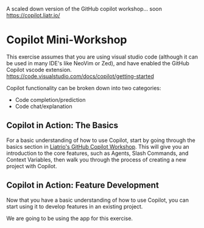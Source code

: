 A scaled down version of the GitHub copilot workshop... soon
<https://copilot.liatr.io/>

# Copilot Mini-Workshop

This exercise assumes that you are using visual studio code (although it can be used in many IDE's like NeoVim or Zed), and have enabled the GitHub Copilot vscode extension.  <https://code.visualstudio.com/docs/copilot/getting-started>

Copilot functionality can be broken down into two categories:
* Code completion/prediction
* Code chat/explanation

## Copilot in Action: The Basics

For a basic understanding of how to use Copilot, start by going through the basics section in [Liatrio's GitHub Copilot Workshop](https://copilot.liatr.io/basics/).  This will give you an introduction to the core features, such as Agents, Slash Commands, and Context Variables, then walk you through the process of creating a new project with Copilot.

## Copilot in Action: Feature Development

Now that you have a basic understanding of how to use Copilot, you can start using it to develop features in an existing project.

We are going to be using the  app for this exercise.

